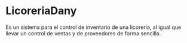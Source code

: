 # LicoreriaDany
Es un sistema para el control de inventario de una licoreria, al igual que llevar un control de ventas y de proveedores de forma sencilla.
